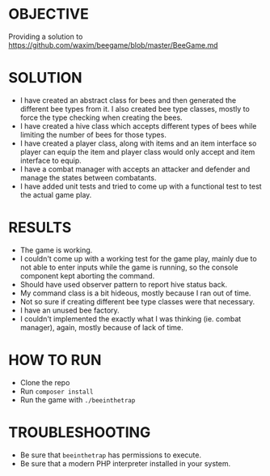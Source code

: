 # OBJECTIVE

Providing a solution to https://github.com/waxim/beegame/blob/master/BeeGame.md

# SOLUTION

* I have created an abstract class for bees and then generated the different bee types from it. I also created bee type classes, mostly to force the type checking when creating the bees.
* I have created a hive class which accepts different types of bees while limiting the number of bees for those types.
* I have created a player class, along with items and an item interface so player can equip the item and player class would only accept and item interface to equip.
* I have a combat manager with accepts an attacker and defender and manage the states between combatants.
* I have added unit tests and tried to come up with a functional test to test the actual game play.

# RESULTS

* The game is working.
* I couldn't come up with a working test for the game play, mainly due to not able to enter inputs while the game is running, so the console
 component kept aborting the command.
* Should have used observer pattern to report hive status back.
* My command class is a bit hideous, mostly because I ran out of time.
* Not so sure if creating different bee type classes were that necessary.
* I have an unused bee factory.
* I couldn't implemented the exactly what I was thinking (ie. combat manager), again, mostly because of lack of time.

# HOW TO RUN

* Clone the repo
* Run `composer install`
* Run the game with `./beeinthetrap`

# TROUBLESHOOTING

* Be sure that `beeinthetrap` has permissions to execute.
* Be sure that a modern PHP interpreter installed in your system.